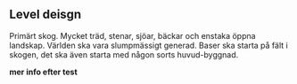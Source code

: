 
## Level deisgn

Primärt skog. Mycket träd, stenar, sjöar, bäckar och enstaka öppna landskap.
Världen ska vara slumpmässigt generad. Baser ska starta på fält i skogen, det ska även starta med någon sorts huvud-byggnad. 

**mer info efter test**
